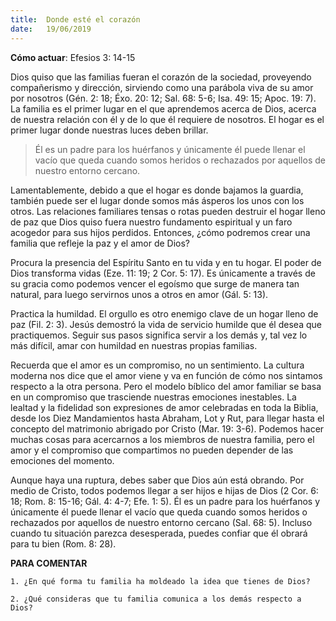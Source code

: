 ```yaml
---
title:  Donde esté el corazón 
date:   19/06/2019
---
```


**Cómo actuar**: Efesios 3: 14-15 

Dios quiso que las familias fueran el corazón de la sociedad, proveyendo compañerismo y dirección, sirviendo como una parábola viva de su amor por nosotros (Gén. 2: 18; Éxo. 20: 12; Sal. 68: 5-6; Isa. 49: 15; Apoc. 19: 7). La familia es el primer lugar en el que aprendemos acerca de Dios, acerca de nuestra relación con él y de lo que él requiere de nosotros. El hogar es el primer lugar donde nuestras luces deben brillar. 

> Él es un padre para los huérfanos y únicamente él puede llenar el vacío que queda cuando somos heridos o rechazados por aquellos de nuestro entorno cercano. 

Lamentablemente, debido a que el hogar es donde bajamos la guardia, también puede ser el lugar donde somos más ásperos los unos con los otros. Las relaciones familiares tensas o rotas pueden destruir el hogar lleno de paz que Dios quiso fuera nuestro fundamento espiritual y un faro acogedor para sus hijos perdidos. Entonces, ¿cómo podremos crear una familia que refleje la paz y el amor de Dios? 

Procura la presencia del Espíritu Santo en tu vida y en tu hogar. El poder de Dios transforma vidas (Eze. 11: 19; 2 Cor. 5: 17). Es únicamente a través de su gracia como podemos vencer el egoísmo que surge de manera tan natural, para luego servirnos unos a otros en amor (Gál. 5: 13). 

Practica la humildad. El orgullo es otro enemigo clave de un hogar lleno de paz (Fil. 2: 3). Jesús demostró la vida de servicio humilde que él desea que practiquemos. Seguir sus pasos significa servir a los demás y, tal vez lo más difícil, amar con humildad en nuestras propias familias. 

Recuerda que el amor es un compromiso, no un sentimiento. La cultura moderna nos dice que el amor viene y va en función de cómo nos sintamos respecto a la otra persona. Pero el modelo bíblico del amor familiar se basa en un compromiso que trasciende nuestras emociones inestables. La lealtad y la fidelidad son expresiones de amor celebradas en toda la Biblia, desde los Diez Mandamientos hasta Abraham, Lot y Rut, para llegar hasta el concepto del matrimonio abrigado por Cristo (Mar. 19: 3-6). Podemos hacer muchas cosas para acercarnos a los miembros de nuestra familia, pero el amor y el compromiso que compartimos no pueden depender de las emociones del momento. 

Aunque haya una ruptura, debes saber que Dios aún está obrando. Por medio de Cristo, todos podemos llegar a ser hijos e hijas de Dios (2 Cor. 6: 18; Rom. 8: 15-16; Gál. 4: 4-7; Efe. 1: 5). Él es un padre para los huérfanos y únicamente él puede llenar el vacío que queda cuando somos heridos o rechazados por aquellos de nuestro entorno cercano (Sal. 68: 5). Incluso cuando tu situación parezca desesperada, puedes confiar que él obrará para tu bien (Rom. 8: 28). 

**PARA COMENTAR** 

`1. ¿En qué forma tu familia ha moldeado la idea que tienes de Dios?`

`2. ¿Qué consideras que tu familia comunica a los demás respecto a Dios?`